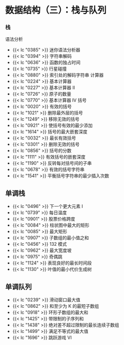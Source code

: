 # 数据结构（三）：栈与队列

### 栈

语法分析
- {{< lc "0385" >}} 迷你语法分析器
- {{< lc "0394" >}} 字符串解码
- {{< lc "0636" >}} 函数的独占时间
- {{< lc "0735" >}} 行星碰撞
- {{< lc "0880" >}} 索引处的解码字符串
计算器
- {{< lc "0224" >}} 基本计算器
- {{< lc "0227" >}} 基本计算器 II
- {{< lc "0726" >}} 原子的数量
- {{< lc "0770" >}} 基本计算器 IV
括号
- {{< lc "0020" >}} 有效的括号
- {{< lc "1021" >}} 删除最外层的括号
- {{< lc "1249" >}} 移除无效的括号
- {{< lc "0921" >}} 使括号有效的最少添加
- {{< lc "1614" >}} 括号的最大嵌套深度
- {{< lc "0032" >}} 最长有效括号
- {{< lc "0301" >}} 删除无效的括号
- {{< lc "0856" >}} 括号的分数
- {{< lc "1111" >}} 有效括号的嵌套深度
- {{< lc "1190" >}} 反转每对括号间的子串
- {{< lc "0678" >}} 有效的括号字符串
- {{< lc "1541" >}} 平衡括号字符串的最少插入次数

## 单调栈


- {{< lc "0496" >}} 下一个更大元素 I
- {{< lc "0739" >}} 每日温度
- {{< lc "0901" >}} 股票价格跨度
- {{< lc "0084" >}} 柱状图中最大的矩形
- {{< lc "0085" >}} 最大矩形
- {{< lc "0907" >}} 子数组的最小值之和
- {{< lc "0456" >}} 132 模式
- {{< lc "0962" >}} 最大宽度坡
- {{< lc "0975" >}} 奇偶跳
- {{< lc "1124" >}} 表现良好的最长时间段
- {{< lc "1130" >}} 叶值的最小代价生成树

##  单调队列

- {{< lc "0239" >}} 滑动窗口最大值
- {{< lc "0862" >}} 和至少为 K 的最短子数组
- {{< lc "0918" >}} 环形子数组的最大和
- {{< lc "1425" >}} 带限制的子序列和
- {{< lc "1438" >}} 绝对差不超过限制的最长连续子数组
- {{< lc "1499" >}} 满足不等式的最大值
- {{< lc "1696" >}} 跳跃游戏 VI
